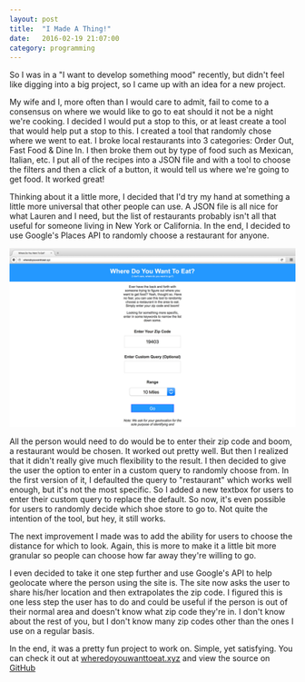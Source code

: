 ```yaml
---
layout: post
title:  "I Made A Thing!"
date:   2016-02-19 21:07:00
category: programming
---
```


So I was in a "I want to develop something mood" recently, but didn't feel like digging into a big project, so I came up with an idea for a new project.  

My wife and I, more often than I would care to admit, fail to come to a consensus on where we would like to go to eat should it not be a night we're cooking.  I decided I would put a stop to this, or at least create a tool that would help put a stop to this.  I created a tool that randomly chose where we went to eat.  I broke local restaurants into 3 categories: Order Out, Fast Food & Dine In.  I then broke them out by type of food such as Mexican, Italian, etc.  I put all of the recipes into a JSON file and with a tool to choose the filters and then a click of a button, it would tell us where we're going to get food.  It worked great!

Thinking about it a little more, I decided that I'd try my hand at something a little more universal that other people can use.  A JSON file is all nice for what Lauren and I need, but the list of restaurants probably isn't all that useful for someone living in New York or California.  In the end, I decided to use Google's Places API to randomly choose a restaurant for anyone.  

<div class="image"><img src="/assets/images/projects/where-do-you-want-to-eat.jpg" alt="Where Do You Want To Eat" /></div>

All the person would need to do would be to enter their zip code and boom, a restaurant would be chosen.  It worked out pretty well.  But then I realized that it didn't really give much flexibility to the result.  I then decided to give the user the option to enter in a custom query to randomly choose from.  In the first version of it, I defaulted the query to "restaurant" which works well enough, but it's not the most specific.  So I added a new textbox for users to enter their custom query to replace the default.  So now, it's even possible for users to randomly decide which shoe store to go to.  Not quite the intention of the tool, but hey, it still works.

The next improvement I made was to add the ability for users to choose the distance for which to look.  Again, this is more to make it a little bit more granular so people can choose how far away they're willing to go.

I even decided to take it one step further and use Google's API to help geolocate where the person using the site is.  The site now asks the user to share his/her location and then extrapolates the zip code.  I figured this is one less step the user has to do and could be useful if the person is out of their normal area and doesn't know what zip code they're in.  I don't know about the rest of you, but I don't know many zip codes other than the ones I use on a regular basis.

In the end, it was a pretty fun project to work on.  Simple, yet satisfying.  You can check it out at <a href="http://wheredoyouwanttoeat.xyz" target="_blank" rel="noopener">wheredoyouwanttoeat.xyz</a> and view the source on <a href="https://github.com/kpwags/Where-Do-You-Want-To-Eat" target="_blank" rel="noopener">GitHub</a>